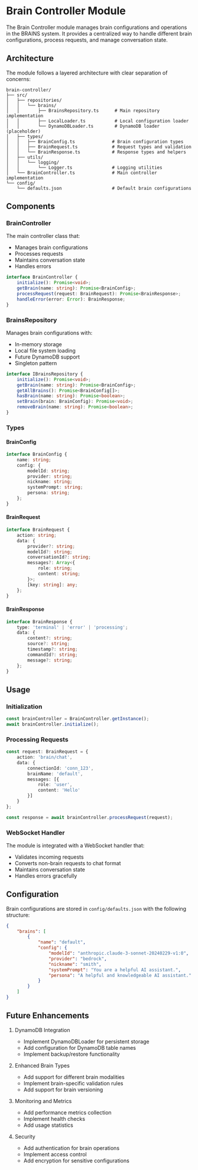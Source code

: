 # Brain Controller Module

The Brain Controller module manages brain configurations and operations in the BRAINS system. It provides a centralized way to handle different brain configurations, process requests, and manage conversation state.

## Architecture

The module follows a layered architecture with clear separation of concerns:

```
brain-controller/
├── src/
│   ├── repositories/
│   │   └── brains/
│   │       ├── BrainsRepository.ts      # Main repository implementation
│   │       ├── LocalLoader.ts           # Local configuration loader
│   │       └── DynamoDBLoader.ts        # DynamoDB loader (placeholder)
│   ├── types/
│   │   ├── BrainConfig.ts              # Brain configuration types
│   │   ├── BrainRequest.ts             # Request types and validation
│   │   └── BrainResponse.ts            # Response types and helpers
│   ├── utils/
│   │   └── logging/
│   │       └── Logger.ts               # Logging utilities
│   └── BrainController.ts              # Main controller implementation
└── config/
    └── defaults.json                   # Default brain configurations
```

## Components

### BrainController

The main controller class that:
- Manages brain configurations
- Processes requests
- Maintains conversation state
- Handles errors

```typescript
interface BrainController {
    initialize(): Promise<void>;
    getBrain(name: string): Promise<BrainConfig>;
    processRequest(request: BrainRequest): Promise<BrainResponse>;
    handleError(error: Error): BrainResponse;
}
```

### BrainsRepository

Manages brain configurations with:
- In-memory storage
- Local file system loading
- Future DynamoDB support
- Singleton pattern

```typescript
interface IBrainsRepository {
    initialize(): Promise<void>;
    getBrain(name: string): Promise<BrainConfig>;
    getAllBrains(): Promise<BrainConfig[]>;
    hasBrain(name: string): Promise<boolean>;
    setBrain(brain: BrainConfig): Promise<void>;
    removeBrain(name: string): Promise<boolean>;
}
```

### Types

#### BrainConfig
```typescript
interface BrainConfig {
    name: string;
    config: {
        modelId: string;
        provider: string;
        nickname: string;
        systemPrompt: string;
        persona: string;
    };
}
```

#### BrainRequest
```typescript
interface BrainRequest {
    action: string;
    data: {
        provider?: string;
        modelId?: string;
        conversationId?: string;
        messages?: Array<{
            role: string;
            content: string;
        }>;
        [key: string]: any;
    };
}
```

#### BrainResponse
```typescript
interface BrainResponse {
    type: 'terminal' | 'error' | 'processing';
    data: {
        content?: string;
        source?: string;
        timestamp?: string;
        commandId?: string;
        message?: string;
    };
}
```

## Usage

### Initialization
```typescript
const brainController = BrainController.getInstance();
await brainController.initialize();
```

### Processing Requests
```typescript
const request: BrainRequest = {
    action: 'brain/chat',
    data: {
        connectionId: 'conn_123',
        brainName: 'default',
        messages: [{
            role: 'user',
            content: 'Hello'
        }]
    }
};

const response = await brainController.processRequest(request);
```

### WebSocket Handler
The module is integrated with a WebSocket handler that:
- Validates incoming requests
- Converts non-brain requests to chat format
- Maintains conversation state
- Handles errors gracefully

## Configuration

Brain configurations are stored in `config/defaults.json` with the following structure:
```json
{
    "brains": [
        {
            "name": "default",
            "config": {
                "modelId": "anthropic.claude-3-sonnet-20240229-v1:0",
                "provider": "bedrock",
                "nickname": "smith",
                "systemPrompt": "You are a helpful AI assistant.",
                "persona": "A helpful and knowledgeable AI assistant."
            }
        }
    ]
}
```

## Future Enhancements

1. DynamoDB Integration
   - Implement DynamoDBLoader for persistent storage
   - Add configuration for DynamoDB table names
   - Implement backup/restore functionality

2. Enhanced Brain Types
   - Add support for different brain modalities
   - Implement brain-specific validation rules
   - Add support for brain versioning

3. Monitoring and Metrics
   - Add performance metrics collection
   - Implement health checks
   - Add usage statistics

4. Security
   - Add authentication for brain operations
   - Implement access control
   - Add encryption for sensitive configurations
